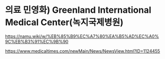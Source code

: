 #  의료 민영화) Greenland International Medical Center(녹지국제병원)

https://namu.wiki/w/%EB%85%B9%EC%A7%80%EA%B5%AD%EC%A0%9C%EB%B3%91%EC%9B%90  

https://www.medicaltimes.com/newMain/News/NewsView.html?ID=1124455  

